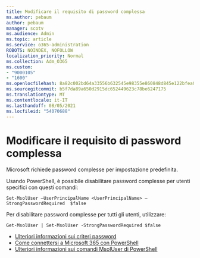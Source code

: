 ```yaml
---
title: Modificare il requisito di password complessa
ms.author: pebaum
author: pebaum
manager: scotv
ms.audience: Admin
ms.topic: article
ms.service: o365-administration
ROBOTS: NOINDEX, NOFOLLOW
localization_priority: Normal
ms.collection: Adm_O365
ms.custom:
- "9000105"
- "1600"
ms.openlocfilehash: 8a82c002bd64a33556b632545e98355e860848d845e122bfea06fbc5ee5dcb90
ms.sourcegitcommit: b5f7da89a650d2915dc652449623c78be6247175
ms.translationtype: MT
ms.contentlocale: it-IT
ms.lasthandoff: 08/05/2021
ms.locfileid: "54070688"
---
```

# <a name="change-strong-password-requirement"></a>Modificare il requisito di password complessa

Microsoft richiede password complesse per impostazione predefinita.

Usando PowerShell, è possibile disabilitare password complesse per utenti specifici con questi comandi:

`Set-MsolUser –UserPrincipalName <UserPrincipalName> –StrongPasswordRequired  $false`

Per disabilitare password complesse per tutti gli utenti, utilizzare:

`Get-MsolUser | Set-MsolUser -StrongPasswordRequired $false`

- [Ulteriori informazioni sui criteri password](https://docs.microsoft.com/azure/active-directory/authentication/concept-sspr-policy#password-policies-that-only-apply-to-cloud-user-accounts)
- [Come connettersi a Microsoft 365 con PowerShell](https://docs.microsoft.com/office365/enterprise/powershell/connect-to-office-365-powershell#connect-with-the-microsoft-azure-active-directory-module-for-windows-powershell)
- [Ulteriori informazioni sui comandi MsolUser di PowerShell](https://docs.microsoft.com/powershell/module/msonline/set-msoluser?view=azureadps-1.0)
